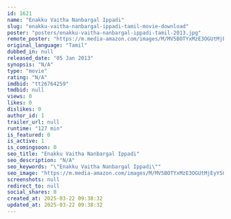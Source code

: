 ```yaml
---
id: 1621
name: "Enakku Vaitha Nanbargal Ippadi"
slug: "enakku-vaitha-nanbargal-ippadi-tamil-movie-download"
poster: "posters/enakku-vaitha-nanbargal-ippadi-tamil-2013.jpg"
remote_poster: "https://m.media-amazon.com/images/M/MV5BOTYxMzE3OGUtMjEyYS00NGZmLTk4YmEtZDYxOTZkZTRlMzUzXkEyXkFqcGdeQXVyMTA4NDIzMTY1._V1_SX300.jpg"
original_language: "Tamil"
dubbed_in: null
released_date: "05 Jan 2013"
synopsis: "N/A"
type: "movie"
rating: "N/A"
imdbid: "tt26764259"
tmdbid: null
views: 0
likes: 0
dislikes: 0
author_id: 1
trailer_url: null
runtime: "127 min"
is_featured: 0
is_active: 1
is_comingsoon: 0
seo_title: "Enakku Vaitha Nanbargal Ippadi"
seo_description: "N/A"
seo_keywords: "\"Enakku Vaitha Nanbargal Ippadi\""
seo_image: "https://m.media-amazon.com/images/M/MV5BOTYxMzE3OGUtMjEyYS00NGZmLTk4YmEtZDYxOTZkZTRlMzUzXkEyXkFqcGdeQXVyMTA4NDIzMTY1._V1_SX300.jpg"
screenshots: null
redirect_to: null
social_shares: 0
created_at: 2025-03-22 09:38:32
updated_at: 2025-03-22 09:38:32
---
```


